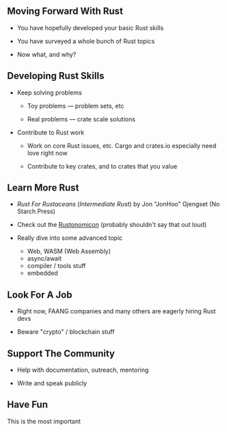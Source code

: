 ## Moving Forward With Rust

* You have hopefully developed your basic Rust skills

* You have surveyed a whole bunch of Rust topics

* Now what, and why?

## Developing Rust Skills

* Keep solving problems

    * Toy problems — problem sets, etc

    * Real problems — crate scale solutions

* Contribute to Rust work

    * Work on core Rust issues, etc. Cargo and crates.io
      especially need love right now

    * Contribute to key crates, and to crates that you value

## Learn More Rust

* *Rust For Rustaceans* (*Intermediate Rust*) by Jon
  "JonHoo" Gjengset (No Starch Press)

* Check out the [Rustonomicon](https://doc.rust-lang.org/nomicon/)
  (probably shouldn't say that out loud)

* Really dive into some advanced topic

    * Web, WASM (Web Assembly)
    * async/await
    * compiler / tools stuff
    * embedded

## Look For A Job

* Right now, FAANG companies and many others are eagerly
  hiring Rust devs

* Beware "crypto" / blockchain stuff

## Support The Community

* Help with documentation, outreach, mentoring

* Write and speak publicly

## Have Fun

This is the most important
